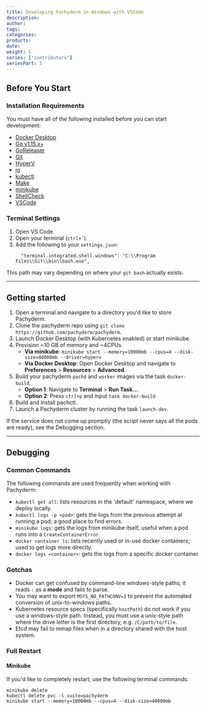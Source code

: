 ```yaml
---
title: Developing Pachyderm in Windows with VSCode
description:
author:
tags:
categories:
products:
date:
weight: 5
series: ["contributors"]
seriesPart: 5
---
```



## Before You Start 

### Installation Requirements

You must have all of the following installed before you can start development:

- [Docker Desktop](https://www.docker.com/products/docker-desktop/)
- [Go v1.15.x+](https://go.dev/dl/)
- [GoReleaser](https://github.com/goreleaser/goreleaser/releases)
- [Git](https://git-scm.com/download/win)
- [HyperV](https://docs.microsoft.com/en-us/virtualization/hyper-v-on-windows/quick-start/enable-hyper-v)
- [jq](https://stedolan.github.io/jq/download/)
- [kubectl](https://kubernetes.io/docs/tasks/tools/)
- [Make](http://gnuwin32.sourceforge.net/packages/make.htm)
- [minikube](https://minikube.sigs.k8s.io/docs/start/)
- [ShellCheck](https://github.com/koalaman/shellcheck#user-content-installing)
- [VSCode](https://code.visualstudio.com/download)

### Terminal Settings

1. Open VS Code.
2. Open your terminal (`` ctrl+` ``).
3. Add the following to your `settings.json`: 
     ```
       "terminal.integrated.shell.windows": "C:\\Program Files\\Git\\bin\\bash.exe",
     ``` 
This path may vary depending on where your `git bash` actually exists. 

---

## Getting started

1. Open a terminal and navigate to a directory you'd like to store Pachyderm.
2. Clone the pachyderm repo using `git clone https://github.com/pachyderm/pachyderm`.
3. Launch Docker Desktop (with Kubernetes enabled) or start minikube.  
4. Provision  ~10 GB of memory and ~4CPUs.
      - **Via minikube**:  `minikube start --memory=10000mb --cpus=4 --disk-size=40000mb --driver=hyperv`
      - **Via Docker Desktop**: Open Docker Desktop and navigate to **Preferences** > **Resources** > **Advanced**. 
5. Build your pachyderm `pachd` and `worker` images via the task `docker-build`.
      - **Option 1**: Navigate to **Terminal** > **Run Task...**
      - **Option 2**: Press `ctrl+p` and input `task docker-build`
6. Build and install pachctl.
7. Launch a Pachyderm cluster by running the task `launch-dev`.  

 If the service does not come up promptly (the script never says all the pods are ready), see the Debugging section.

 ---

## Debugging

### Common Commands

The following commands are used frequently when working with Pachyderm: 

- `kubectl get all`: lists resources in the 'default' namespace, where we deploy locally. 
- `kubectl logs -p <pod>`: gets the logs from the previous attempt at running a pod; a good place to find errors.
- `minikube logs`: gets the logs from minikube itself, useful when a pod runs into a `CreateContainerError`.
- `docker container ls`: lists recently used or in-use docker containers; used to get logs more directly.
- `docker logs <container>`: gets the logs from a specific docker container.

### Gotchas 

- Docker can get confused by command-line windows-style paths; it reads `:` as a **mode** and fails to parse.
- You may want to export `MSYS_NO_PATHCONV=1` to prevent the automated conversion of unix-to-windows paths.
- Kubernetes resource specs (specifically `hostPath`) do not work if you use a windows-style path.  Instead, you must use a unix-style path where the drive letter is the first directory, e.g. `/C/path/to/file`.
- Etcd may fail to mmap files when in a directory shared with the host system. 


### Full Restart

#### Minikube 
If you'd like to completely restart, use the following terminal commands:

```
minikube delete
kubectl delete pvc -l suite=pachyderm 
minikube start --memory=10000mb --cpus=4 --disk-size=40000mb
```
